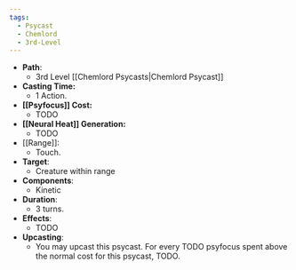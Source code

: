 ```yaml
---
tags:
  - Psycast
  - Chemlord
  - 3rd-Level
---
```

- **Path**:
	- 3rd Level [[Chemlord Psycasts|Chemlord Psycast]]
- **Casting Time:**
	- 1 Action.
- **[[Psyfocus]] Cost:**
	- TODO
- **[[Neural Heat]] Generation:**
	- TODO
- [[Range]]:
	- Touch.
- **Target**:
	- Creature within range
- **Components**:
	- Kinetic
- **Duration**:
	- 3 turns.
- **Effects**:
	- TODO
- **Upcasting**:
	- You may upcast this psycast. For every TODO psyfocus spent above the normal cost for this psycast, TODO.
